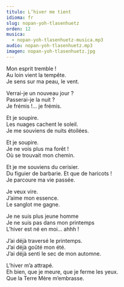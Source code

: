 ```yaml
---
titulo: L’hiver me tient
idioma: fr
slug: nopan-yoh-tlasenhuetz
orden: 12
musica: 
  - nopan-yoh-tlasenhuetz-musica.mp3
audio: nopan-yoh-tlasenhuetz.mp3
imagen: nopan-yoh-tlasenhuetz.jpg
---
```


Mon esprit tremble !<br>
Au loin vient la tempête.<br>
Je sens sur ma peau, le vent.<br>

Verrai-je un nouveau jour ?<br>
Passerai-je la nuit ?<br>
Je frémis !... je frémis.<br>

Et je soupire.<br>
Les nuages cachent le soleil.<br>
Je me souviens de nuits étoilées.<br>

Et je soupire.<br>
Je ne vois plus ma forêt !<br>
Où se trouvait mon chemin.<br>

Et je me souviens du cerisier.<br>
Du figuier de barbarie. Et que de haricots !<br>
Je parcoure ma vie passée.<br>

Je veux vire.<br>
J’aime mon essence.<br>
Le sanglot me gagne.<br>

Je ne suis plus jeune homme<br>
Je ne suis pas dans mon printemps<br>
L’hiver est né en moi… ahhh !<br>

J’ai déjà traversé le printemps.<br>
J’ai déjà goûté mon été.<br>
J’ai déjà senti le sec de mon automne.<br>

L’hiver m’a attrapé.<br>
Eh bien, que je meure, que je ferme les yeux.<br>
Que la Terre Mère m’embrasse.<br>
